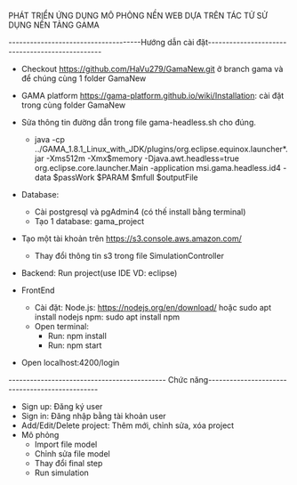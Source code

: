 PHÁT TRIỂN ỨNG DỤNG MÔ PHỎNG NỀN WEB DỰA TRÊN TÁC TỬ SỬ DỤNG NỀN TẢNG GAMA

-------------------------------------Hướng dẫn cài đặt------------------------------------------------
+ Checkout https://github.com/HaVu279/GamaNew.git ở branch gama và để chúng cùng 1 folder GamaNew
+ GAMA platform
	https://gama-platform.github.io/wiki/Installation: cài đặt trong cùng folder GamaNew
+ Sửa thông tin đường dẫn trong file gama-headless.sh cho đúng.
  - java -cp ../GAMA_1.8.1_Linux_with_JDK/plugins/org.eclipse.equinox.launcher*.jar -Xms512m -Xmx$memory  -Djava.awt.headless=true org.eclipse.core.launcher.Main  -application msi.gama.headless.id4 -data $passWork $PARAM $mfull $outputFile
+ Database:
  - Cài postgresql và pgAdmin4 (có thế install bằng terminal)
  - Tạo 1 database: gama_project
+ Tạo một tài khoản trên https://s3.console.aws.amazon.com/
  - Thay đổi thông tin s3 trong file SimulationController
+ Backend:
	Run project(use IDE VD: eclipse)
+ FrontEnd
	* Cài đặt: Node.js: https://nodejs.org/en/download/ hoặc sudo apt install nodejs
			   npm: sudo apt install npm
	* Open terminal:
		- Run: npm install
		- Run: npm start

+ Open localhost:4200/login

-------------------------------------------- Chức năng-----------------------------------------------
+ Sign up: Đăng ký user
+ Sign in: Đăng nhập bằng tài khoản user
+ Add/Edit/Delete project: Thêm mới, chỉnh sửa, xóa project
+ Mô phỏng
  - Import file model
  - Chỉnh sửa file model
  - Thay đổi final step
  - Run simulation
